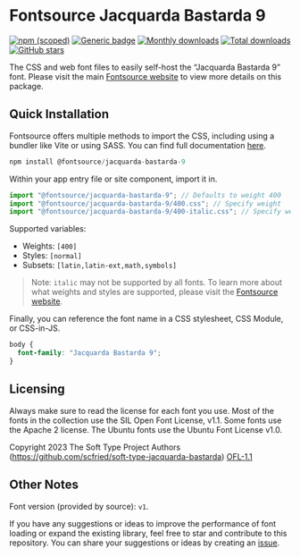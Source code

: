 # Fontsource Jacquarda Bastarda 9

[![npm (scoped)](https://img.shields.io/npm/v/@fontsource/jacquarda-bastarda-9?color=brightgreen)](https://www.npmjs.com/package/@fontsource/jacquarda-bastarda-9) [![Generic badge](https://img.shields.io/badge/fontsource-passing-brightgreen)](https://github.com/fontsource/fontsource) [![Monthly downloads](https://badgen.net/npm/dm/@fontsource/jacquarda-bastarda-9)](https://github.com/fontsource/fontsource) [![Total downloads](https://badgen.net/npm/dt/@fontsource/jacquarda-bastarda-9)](https://github.com/fontsource/fontsource) [![GitHub stars](https://img.shields.io/github/stars/fontsource/fontsource.svg?style=social&label=Star)](https://github.com/fontsource/fontsource/stargazers)

The CSS and web font files to easily self-host the “Jacquarda Bastarda 9” font. Please visit the main [Fontsource website](https://fontsource.org/fonts/jacquarda-bastarda-9) to view more details on this package.

## Quick Installation

Fontsource offers multiple methods to import the CSS, including using a bundler like Vite or using SASS. You can find full documentation [here](https://fontsource.org/docs/getting-started/introduction).

```javascript
npm install @fontsource/jacquarda-bastarda-9
```

Within your app entry file or site component, import it in.

```javascript
import "@fontsource/jacquarda-bastarda-9"; // Defaults to weight 400
import "@fontsource/jacquarda-bastarda-9/400.css"; // Specify weight
import "@fontsource/jacquarda-bastarda-9/400-italic.css"; // Specify weight and style
```

Supported variables:
- Weights: `[400]`
- Styles: `[normal]`
- Subsets: `[latin,latin-ext,math,symbols]`

> Note: `italic` may not be supported by all fonts. To learn more about what weights and styles are supported, please visit the [Fontsource website](https://fontsource.org/fonts/jacquarda-bastarda-9).

Finally, you can reference the font name in a CSS stylesheet, CSS Module, or CSS-in-JS.

```css
body {
  font-family: "Jacquarda Bastarda 9";
}
```

## Licensing
Always make sure to read the license for each font you use. Most of the fonts in the collection use the SIL Open Font License, v1.1. Some fonts use the Apache 2 license. The Ubuntu fonts use the Ubuntu Font License v1.0.

Copyright 2023 The Soft Type Project Authors (https://github.com/scfried/soft-type-jacquarda-bastarda)
[OFL-1.1](http://scripts.sil.org/OFL)

## Other Notes
Font version (provided by source): `v1`.

If you have any suggestions or ideas to improve the performance of font loading or expand the existing library, feel free to star and contribute to this repository. You can share your suggestions or ideas by creating an [issue](https://github.com/fontsource/fontsource/issues).